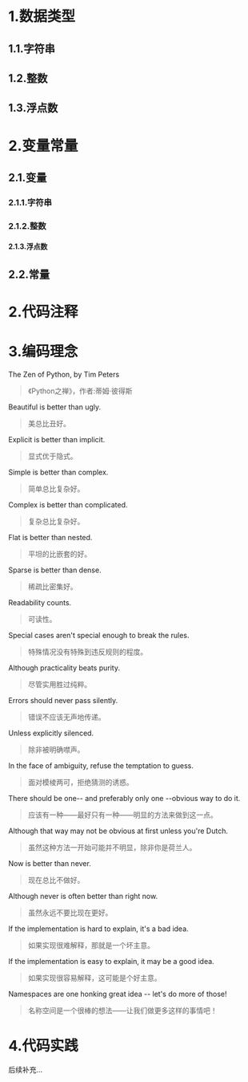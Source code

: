 # 1.数据类型

## 1.1.字符串

## 1.2.整数

## 1.3.浮点数

# 2.变量常量

## 2.1.变量

### 2.1.1.字符串

### 2.1.2.整数

#### 2.1.3.浮点数

## 2.2.常量

# 2.代码注释

# 3.编码理念

The Zen of Python, by Tim Peters

>   《Python之禅》，作者:蒂姆·彼得斯

Beautiful is better than ugly.

>   美总比丑好。

Explicit is better than implicit.

>   显式优于隐式。

Simple is better than complex.

>   简单总比复杂好。

Complex is better than complicated.

>   复杂总比复杂好。

Flat is better than nested.

>   平坦的比嵌套的好。

Sparse is better than dense.

>   稀疏比密集好。

Readability counts.

>   可读性。
>

Special cases aren't special enough to break the rules.

>特殊情况没有特殊到违反规则的程度。

Although practicality beats purity.

>尽管实用胜过纯粹。

Errors should never pass silently.

>错误不应该无声地传递。

Unless explicitly silenced.

>除非被明确噤声。

In the face of ambiguity, refuse the temptation to guess.

>面对模棱两可，拒绝猜测的诱惑。

There should be one-- and preferably only one --obvious way to do it.

>应该有一种——最好只有一种——明显的方法来做到这一点。

Although that way may not be obvious at first unless you're Dutch.

>   虽然这种方法一开始可能并不明显，除非你是荷兰人。
>

Now is better than never.

>   现在总比不做好。
>

Although never is often better than right now.

>   虽然永远不要比现在更好。
>

If the implementation is hard to explain, it's a bad idea.

>如果实现很难解释，那就是一个坏主意。

If the implementation is easy to explain, it may be a good idea.

>如果实现很容易解释，这可能是个好主意。

Namespaces are one honking great idea -- let's do more of those!

>   名称空间是一个很棒的想法——让我们做更多这样的事情吧！

# 4.代码实践

后续补充...